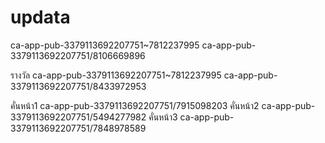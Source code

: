 # updata
ca-app-pub-3379113692207751~7812237995
ca-app-pub-3379113692207751/8106669896

รางวัล
ca-app-pub-3379113692207751~7812237995
ca-app-pub-3379113692207751/8433972953

คั่นหน้า1
ca-app-pub-3379113692207751/7915098203
คั่นหน้า2
ca-app-pub-3379113692207751/5494277982
คั่นหน้า3
ca-app-pub-3379113692207751/7848978589
